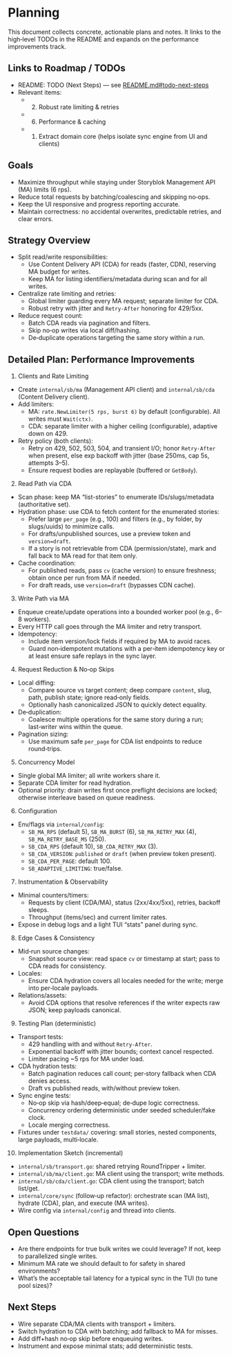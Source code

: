 # Planning

This document collects concrete, actionable plans and notes. It links to the high‑level TODOs in the README and expands on the performance improvements track.

## Links to Roadmap / TODOs

- README: TODO (Next Steps) — see [README.md#todo-next-steps](../README.md#todo-next-steps)
- Relevant items:
  - 2. Robust rate limiting & retries
  - 6. Performance & caching
  - 1. Extract domain core (helps isolate sync engine from UI and clients)

## Goals

- Maximize throughput while staying under Storyblok Management API (MA) limits (6 rps).
- Reduce total requests by batching/coalescing and skipping no‑ops.
- Keep the UI responsive and progress reporting accurate.
- Maintain correctness: no accidental overwrites, predictable retries, and clear errors.

## Strategy Overview

- Split read/write responsibilities:
  - Use Content Delivery API (CDA) for reads (faster, CDN), reserving MA budget for writes.
  - Keep MA for listing identifiers/metadata during scan and for all writes.
- Centralize rate limiting and retries:
  - Global limiter guarding every MA request; separate limiter for CDA.
  - Robust retry with jitter and `Retry-After` honoring for 429/5xx.
- Reduce request count:
  - Batch CDA reads via pagination and filters.
  - Skip no‑op writes via local diff/hashing.
  - De‑duplicate operations targeting the same story within a run.

## Detailed Plan: Performance Improvements

1. Clients and Rate Limiting

- Create `internal/sb/ma` (Management API client) and `internal/sb/cda` (Content Delivery client).
- Add limiters:
  - MA: `rate.NewLimiter(5 rps, burst 6)` by default (configurable). All writes must `Wait(ctx)`.
  - CDA: separate limiter with a higher ceiling (configurable), adaptive down on 429.
- Retry policy (both clients):
  - Retry on 429, 502, 503, 504, and transient I/O; honor `Retry-After` when present, else exp backoff with jitter (base 250ms, cap 5s, attempts 3–5).
  - Ensure request bodies are replayable (buffered or `GetBody`).

2. Read Path via CDA

- Scan phase: keep MA “list-stories” to enumerate IDs/slugs/metadata (authoritative set).
- Hydration phase: use CDA to fetch content for the enumerated stories:
  - Prefer large `per_page` (e.g., 100) and filters (e.g., by folder, by slugs/uuids) to minimize calls.
  - For drafts/unpublished sources, use a preview token and `version=draft`.
  - If a story is not retrievable from CDA (permission/state), mark and fall back to MA read for that item only.
- Cache coordination:
  - For published reads, pass `cv` (cache version) to ensure freshness; obtain once per run from MA if needed.
  - For draft reads, use `version=draft` (bypasses CDN cache).

3. Write Path via MA

- Enqueue create/update operations into a bounded worker pool (e.g., 6–8 workers).
- Every HTTP call goes through the MA limiter and retry transport.
- Idempotency:
  - Include item version/lock fields if required by MA to avoid races.
  - Guard non‑idempotent mutations with a per‑item idempotency key or at least ensure safe replays in the sync layer.

4. Request Reduction & No‑op Skips

- Local diffing:
  - Compare source vs target content; deep compare `content`, slug, path, publish state; ignore read‑only fields.
  - Optionally hash canonicalized JSON to quickly detect equality.
- De‑duplication:
  - Coalesce multiple operations for the same story during a run; last‑writer wins within the queue.
- Pagination sizing:
  - Use maximum safe `per_page` for CDA list endpoints to reduce round‑trips.

5. Concurrency Model

- Single global MA limiter; all write workers share it.
- Separate CDA limiter for read hydration.
- Optional priority: drain writes first once preflight decisions are locked; otherwise interleave based on queue readiness.

6. Configuration

- Env/flags via `internal/config`:
  - `SB_MA_RPS` (default 5), `SB_MA_BURST` (6), `SB_MA_RETRY_MAX` (4), `SB_MA_RETRY_BASE_MS` (250).
  - `SB_CDA_RPS` (default 10), `SB_CDA_RETRY_MAX` (3).
  - `SB_CDA_VERSION`: `published` or `draft` (when preview token present).
  - `SB_CDA_PER_PAGE`: default 100.
  - `SB_ADAPTIVE_LIMITING`: true/false.

7. Instrumentation & Observability

- Minimal counters/timers:
  - Requests by client (CDA/MA), status (2xx/4xx/5xx), retries, backoff sleeps.
  - Throughput (items/sec) and current limiter rates.
- Expose in debug logs and a light TUI “stats” panel during sync.

8. Edge Cases & Consistency

- Mid‑run source changes:
  - Snapshot source view: read space `cv` or timestamp at start; pass to CDA reads for consistency.
- Locales:
  - Ensure CDA hydration covers all locales needed for the write; merge into per‑locale payloads.
- Relations/assets:
  - Avoid CDA options that resolve references if the writer expects raw JSON; keep payloads canonical.

9. Testing Plan (deterministic)

- Transport tests:
  - 429 handling with and without `Retry-After`.
  - Exponential backoff with jitter bounds; context cancel respected.
  - Limiter pacing ~5 rps for MA under load.
- CDA hydration tests:
  - Batch pagination reduces call count; per‑story fallback when CDA denies access.
  - Draft vs published reads, with/without preview token.
- Sync engine tests:
  - No‑op skip via hash/deep‑equal; de‑dupe logic correctness.
  - Concurrency ordering deterministic under seeded scheduler/fake clock.
  - Locale merging correctness.
- Fixtures under `testdata/` covering: small stories, nested components, large payloads, multi‑locale.

10. Implementation Sketch (incremental)

- `internal/sb/transport.go`: shared retrying RoundTripper + limiter.
- `internal/sb/ma/client.go`: MA client using the transport; write methods.
- `internal/sb/cda/client.go`: CDA client using the transport; batch list/get.
- `internal/core/sync` (follow‑up refactor): orchestrate scan (MA list), hydrate (CDA), plan, and execute (MA writes).
- Wire config via `internal/config` and thread into clients.

## Open Questions

- Are there endpoints for true bulk writes we could leverage? If not, keep to parallelized single writes.
- Minimum MA rate we should default to for safety in shared environments?
- What’s the acceptable tail latency for a typical sync in the TUI (to tune pool sizes)?

## Next Steps

- Wire separate CDA/MA clients with transport + limiters.
- Switch hydration to CDA with batching; add fallback to MA for misses.
- Add diff+hash no‑op skip before enqueuing writes.
- Instrument and expose minimal stats; add deterministic tests.
